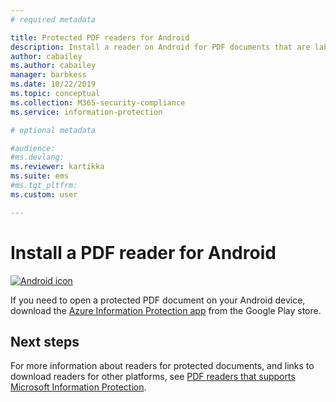 ```yaml
---
# required metadata

title: Protected PDF readers for Android
description: Install a reader on Android for PDF documents that are labeled for classification and protection
author: cabailey
ms.author: cabailey
manager: barbkess
ms.date: 10/22/2019
ms.topic: conceptual
ms.collection: M365-security-compliance
ms.service: information-protection

# optional metadata

#audience:
#ms.devlang:
ms.reviewer: kartikka
ms.suite: ems
#ms.tgt_pltfrm:
ms.custom: user

---
```


# Install a PDF reader for Android

[![Android icon](../media/develop/android-icon.png)](https://go.microsoft.com/fwlink/?LinkId=325340)

If you need to open a protected PDF document on your Android device, download the [Azure Information Protection app](https://go.microsoft.com/fwlink/?LinkId=325340) from the Google Play store.

## Next steps

For more information about readers for protected documents, and links to download readers for other platforms, see [PDF readers that supports Microsoft Information Protection](protected-pdf-readers.md).

